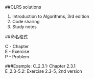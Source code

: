 ##CLRS solutions

1. Introduction to Algorithms, 3rd edition
2. Code sharing
3. Study notes

##命名格式

C - Chapter </br>
E - Exercise</br>
P - Problem </br>

###Example:
C_2.3.1:    Chapter 2.3.1 </br>
E_2.3-5.2:  Exercise 2.3-5, 2nd version </br>
